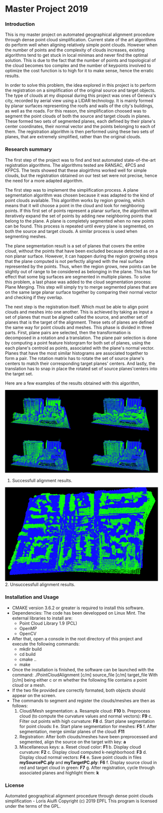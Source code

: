 # Master Project 2019

### Introduction

This is my master project on automated geographical alignment procedure through dense point cloud simplification. Current state of the art algorithms do perform well when aligning relatively simple point clouds. However when the number of points and the complexity of clouds increases, existing algorithms tend to get stuck in local minimas and never find the optimal solution. This is due to the fact that the number of points and topological of the cloud becomes too complex and the number of keypoints involved to optimize the cost function is to high for it to make sense, hence the erratic results.

In order to solve this problem, the idea explored in this project is to perform the registration on a simplification of the original source and target objects. The type of clouds at my disposal during this project was ones of Geneva's city, recorded by aerial view using a LIDAR technology. It is mainly formed by planar surfaces representing the roofs and walls of the city's buildings, as well as the roads. For this reason, the simplification choosed was to segment the point clouds of both the source and target clouds in planes. These formed two sets of segmented planes, each defined by their plane's center coordinates, their normal vector and the points belonging to each of them. The registration algorithm is then performed using these two sets of planes, that are extremely simplified, rather than the original clouds.

### Research summary

The first step of the project was to find and test automated state-of-the-art registration algorithms. The algorithms tested are RANSAC, 4PCS and KFPCS. The tests showed that these alogirthms worked well for simple clouds, but the registration obtained on our test set were not precise, hence the need for a more adapted algorithm.

The first step was to implement the simplification process. A plane segmentation algorithm was chosen because it was adapted to the kind of point clouds available. This algorithm works by region growing, which means that it will choose a point in the cloud and look for neighboring points. If this first set of points represent a planar surface, the algorithm will iteratively expand the set of points by adding new neighboring points that belong to the plane. A plane is completely segmented when no new points can be found. This process is repeated until every plane is segmented, on both the source and target clouds. A similar process is used when segmenting meshes.

The plane segmentation result is a set of planes that covers the entire cloud, without the points that have been excluded because detected as on a non planar surface.  However, it can happen during the region growing steps that the plane computed is not perfectly aligned with the real surface represented by the points. Thus, when the region grows, new points can be slightly out of range to be considered as belonging in the plane. This has for effect that some big surfaces are segmented in multiple planes. To solve this problem, a last phase was added to the cloud segmentation process: Plane Merging. This step will simply try to merge segmented planes that are on the same large planar surface together by comparing their normal vector and checking if they overlap.

The next step is the registration itself. Which must be able to align point clouds and meshes into one another. This is achieved by taking as input a set of planes that must be aligned called the source, and another set of planes that is the target of the alignment. These sets of planes are defined the same way for point clouds and meshes. This phase is divided in three parts. First, plane pairs are selected, then the transformation is decomposed in a rotation and a translation. The plane pair selection is done by computing a point feature historgram for both set of planes, using the each plane's centroid as points, associated with the plane's normal vector. Planes that have the most similar histograms are associated together to form a pair. The rotation matrix has to rotate the set of source plane's centers to match their corresponding target planes' centers. And lastly, the translation has to snap in place the rotated set of source planes'centers into the target set.

Here are a few examples of the results obtained with this algorithm, 

![Successfull alignment results.](report/CC_success_align_6.png)
1. Successfull alignment results.

![Unsuccessfull alignment results.](report/CC_fail_align1.png)
2. Unsuccessfull alignment results.


### Installation and Usage
- CMAKE version 3.6.2 or greater is required to install this software.
- Dependencies: The code has been developped on Linux Mint. The external libraries to install are:
	- Point Cloud Library 1.9 (PCL)
	- OpenMP
	- OpenCV
- After that, open a console in the root directory of this project and execute the following commands:
	- mkdir build
	- cd build
	- cmake ..
	- make
- Once the installation is finished, the software can be launched with the command: ./PointCloudAlignment [c/m] source_file [c/m] target_file
With [c/m] being either c or m whether the following file contains a point cloud or a mesh.
- If the two file provided are correctly formated, both objects should appear on the screen.
- The commands to segment and register the clouds/meshes are then as follows:
	1. Cloud/Mesh segmentation:
		a. Resample cloud: **F10**
		b. Preprocess cloud (to compute the curvature values and normal vectors): **F9**
		c. Filter out points with high curvature: **F8**
		d. Start plane segmentation for point clouds: **l**
		e. Start plane segmentation for meshes: **F5**
		f. After segmentation, merge similar planes of the cloud: **F11**
	2. Registration: After both clouds/meshes have been preprocessed and segmented, align the source on the target with key: **a**
	3. Miscellaneous keys:
		a. Reset cloud color: **F1**
		b. Display cloud curvature: **F2**
		c. Display cloud computed k-neighborhood: **F3**
		d. Display cloud normal vectors: **F4**
		e. Save point clouds in files __mySourcePC.ply__ and __myTargetPC.ply__: **F6**
		f. Display source cloud in red and target cloud in green: **F7**
		g. After registration, cycle through associated planes and highlight them: **k**

### License

Automated geographical alignment procedure through dense point clouds simplification - Loris Aiulfi
Copyright (c) 2019 EPFL
This program is licensed under the terms of the GPL.
